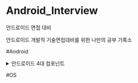 # Android_Interview
안드로이드 면접 대비

안드로이드 개발직 기술면접대비를 위한 나만의 공부 기록소

#Android
<details>
<summary>안드로이드 4대 컴포넌트</summary>
</details>

#OS